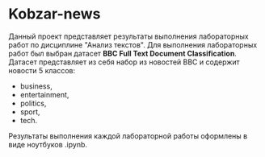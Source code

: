 # Kobzar-news

Данный проект представляет результаты выполнения лабораторных работ по дисциплине "Анализ текстов".
Для выполнения лабораторных работ был выбран датасет __BBC Full Text Document Classification__. Датасет представляет из себя набор из новостей BBC и содержит новости 5 классов: 
* business,
* entertainment,
* politics,
* sport,
* tech.

Результаты выполнения каждой лабораторной работы оформлены в виде ноутбуков .ipynb.
